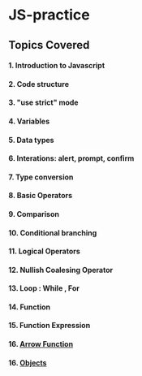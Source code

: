 # JS-practice 
## Topics Covered
#### 1. Introduction to Javascript
#### 2. Code structure
#### 3. "use strict" mode
#### 4. Variables
#### 5. Data types
#### 6. Interations: alert, prompt, confirm
#### 7. Type conversion
#### 8. Basic Operators
#### 9. Comparison
#### 10. Conditional branching
#### 11. Logical Operators
#### 12. Nullish Coalesing Operator
#### 13. Loop : While , For
#### 14. Function
#### 15. Function Expression
#### 16. [Arrow Function](https://github.com/codehub7/JS-practice/blob/main/arrow-func.js)
#### 16. [Objects](https://github.com/codehub7/JS-practice/blob/main/objects.js)